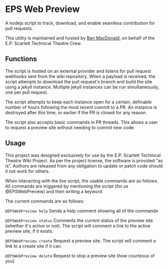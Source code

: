 # EPS Web Preview
A nodejs script to track, download, and enable seamless contribution for pull requests.

This utility is maintained and hosted by [Ben MacDonald](https://github.com/Quantum158), on behalf of the E.P. Scarlett Technical Theatre Crew.


## Functions
The script is hosted on an external provider and listens for pull request webhooks sent from the wiki repository. When a payload is received, the script attempts to download the pull request's branch and build the site using a jekyll instance. Multiple jekyll instances can be run simultaneously, one per pull request. 

The script attempts to keep each instance open for a certain, definable number of hours following the most recent commit to a PR. An instance is destroyed after this time, or earlier if the PR is closed for any reason.

The script also accepts basic commands in PR threads. This allows a user to request a preview site without needing to commit new code.

## Usage
This project was designed exclusively for use by the E.P. Scarlett Technical Theatre Wiki Project. As per the project license, the software is provided "as is". Authors are released from any obligation to update or patch code should it not work for others.  

When interacting with the live script, the usable commands are as follows. All commands are triggered by mentioning the script (for us @EPSWebPreview) and then writing a keyword

The current commands are as follows:


`@EPSWebPreview help` Sends a help comment showing all of the commands

`@EPSWebPreview status` Comments the current status of the preview site (whether it's active or not). The script will comment a link to the active preview site, if it exists.

`@EPSWebPreview create` Request a preview site. The script will comment a link to a create site if it can.

`@EPSWebPreview delete` Request to stop a preview site (how courteous of you)